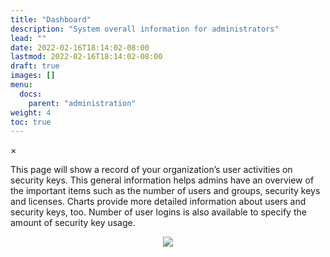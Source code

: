 ```yaml
---
title: "Dashboard"
description: "System overall information for administrators"
lead: ""
date: 2022-02-16T18:14:02-08:00
lastmod: 2022-02-16T18:14:02-08:00
draft: true
images: []
menu:
  docs:
    parent: "administration"
weight: 4
toc: true
---
```


<div id="_modal" class="modal">
  <span class="close">&times;</span>
  <img class="modal-content" id="img01">
</div>

This page will show a record of your organization’s user activities on security keys. This general information helps admins have an overview of the important items such as the number of users and groups, security keys and licenses. Charts provide more detailed information about users and security keys, too. Number of user logins is also available to specify the amount of security key usage.

<div align="center">
    <img src="/images/vendor/Panel/Dashboard.png" class="doc-img-frame">
</div>
